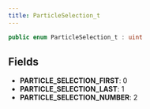 ```yaml
---
title: ParticleSelection_t
---
```


```csharp
public enum ParticleSelection_t : uint
```

## Fields

- **PARTICLE_SELECTION_FIRST**: 0
- **PARTICLE_SELECTION_LAST**: 1
- **PARTICLE_SELECTION_NUMBER**: 2

